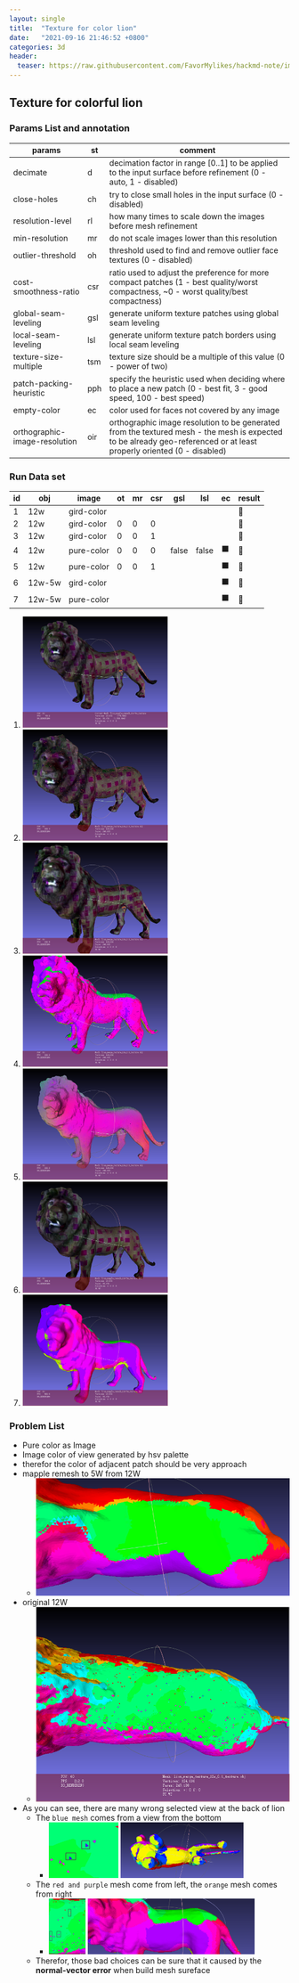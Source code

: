 ```yaml
---
layout: single
title:  "Texture for color lion"
date:   "2021-09-16 21:46:52 +0800"
categories: 3d
header:
  teaser: https://raw.githubusercontent.com/FavorMylikes/hackmd-note/img/img20210916224127.png
---
```


## Texture for colorful lion

### Params List and annotation

|params|st|comment|
|-|-|-|
|decimate|d|decimation factor in range [0..1] to be applied to the input surface before refinement (0 - auto, 1 - disabled)|
|close-holes|ch|try to close small holes in the input surface (0 - disabled)|
|resolution-level|rl|how many times to scale down the images before mesh refinement|
|min-resolution|mr|do not scale images lower than this resolution|
|outlier-threshold|oh|threshold used to find and remove outlier face textures (0 - disabled)|
|cost-smoothness-ratio|csr|ratio used to adjust the preference for more compact patches (1 - best quality/worst compactness, ~0 - worst quality/best compactness)|
|global-seam-leveling|gsl|generate uniform texture patches using global seam leveling|
|local-seam-leveling|lsl|generate uniform texture patch borders using local seam leveling|
|texture-size-multiple|tsm|texture size should be a multiple of this value (0 - power of two)|
|patch-packing-heuristic|pph|specify the heuristic used when deciding where to place a new patch (0 - best fit, 3 - good speed, 100 - best speed)|
|empty-color|ec|color used for faces not covered by any image|
|orthographic-image-resolution|oir|orthographic image resolution to be generated from the textured mesh - the mesh is expected to be already geo-referenced or at least properly oriented (0 - disabled)|

### Run Data set

|id|obj|image|ot|mr|csr|gsl|lsl|ec|result|
|-|-|-|-|-|-|-|-|-|-|
|1|12w|gird-color|||||||💩
|2|12w|gird-color|0|0|0||||💩
|3|12w|gird-color|0|0|1||||💩
|4|12w|pure-color|0|0|0|false|false|⬛|💩
|5|12w|pure-color|0|0|1|||⬛|💩
|6|12w-5w|gird-color||||||⬛|🍺
|7|12w-5w|pure-color||||||⬛|🍺

1. <img src="https://raw.githubusercontent.com/FavorMylikes/hackmd-note/img/img20210916222654.png" alt="20210916222436" height="200px"/>
2. <img src="https://raw.githubusercontent.com/FavorMylikes/hackmd-note/img/img20210916224127.png" alt="20210916224127" height="200px"/>
3. <img src="https://raw.githubusercontent.com/FavorMylikes/hackmd-note/img/img20210916224422.png" alt="20210916224422" height="200px"/>
4. <img src="https://raw.githubusercontent.com/FavorMylikes/hackmd-note/img/img20210916224300.png" alt="20210916224300" height="200px"/>
5. <img src="https://raw.githubusercontent.com/FavorMylikes/hackmd-note/img/img20210916224507.png" alt="20210916224507" height="200px"/>
6. <img src="https://raw.githubusercontent.com/FavorMylikes/hackmd-note/img/img20210916224640.png" alt="20210916224552" height="200px"/>
7. <img src="https://raw.githubusercontent.com/FavorMylikes/hackmd-note/img/img20210916224838.png" alt="20210916224838" height="200px"/>

### Problem List

- Pure color as Image
- Image color of view generated by hsv palette
- therefor the color of adjacent patch should be very approach
- mapple remesh to 5W from 12W
  - <img src="https://raw.githubusercontent.com/FavorMylikes/hackmd-note/img/img20210916231821.png" alt="20210916231821"/>
- original 12W
  - <img src="https://raw.githubusercontent.com/FavorMylikes/hackmd-note/img/img20210916232023.png" alt="20210916232023"/>
- As you can see, there are many wrong selected view at the back of lion
  - The `blue mesh` comes from a view from the bottom
    - <img src="https://raw.githubusercontent.com/FavorMylikes/hackmd-note/img/img20210916232251.png" alt="20210916232251" height="100px"/> <img src="https://raw.githubusercontent.com/FavorMylikes/hackmd-note/img/img20210916232317.png" alt="20210916232317" height="100px"/>
  - The `red and purple` mesh come from left, the `orange` mesh comes from right
    - <img src="https://raw.githubusercontent.com/FavorMylikes/hackmd-note/img/img20210916232524.png" alt="20210916232524"  height="100px"/> <img src="https://raw.githubusercontent.com/FavorMylikes/hackmd-note/img/img20210916232825.png" alt="20210916232825" height="100px"/>
  - Therefor, those bad choices can be sure that it caused by the **normal-vector error** when build mesh sureface
